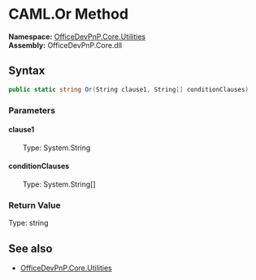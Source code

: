 # CAML.Or Method  
  

**Namespace:** [OfficeDevPnP.Core.Utilities](OfficeDevPnP.Core.Utilities.md)  
**Assembly:** OfficeDevPnP.Core.dll  
## Syntax
```C#
public static string Or(String clause1, String[] conditionClauses)
```
### Parameters
#### clause1  
&emsp;&emsp;Type: System.String  

#### conditionClauses  
&emsp;&emsp;Type: System.String[]  

### Return Value
Type: string  

## See also
- [OfficeDevPnP.Core.Utilities](OfficeDevPnP.Core.Utilities.md)
